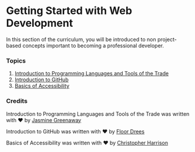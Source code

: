# Getting Started with Web Development

In this section of the curriculum, you will be introduced to non project-based concepts important to becoming a professional developer.

### Topics

1. [Introduction to Programming Languages and Tools of the Trade](1-intro-to-programming-languages/README.md)
2. [Introduction to GitHub](2-github-basics/README.md)
3. [Basics of Accessibility](3-accessibility/README.md)

### Credits

Introduction to Programming Languages and Tools of the Trade was written with ♥️ by [Jasmine Greenaway](https://twitter.com/paladique)

Introduction to GitHub was written with ♥️ by [Floor Drees](https://twitter.com/floordrees)

Basics of Accessibility was written with ♥️ by [Christopher Harrison](https://twitter.com/geektrainer)
